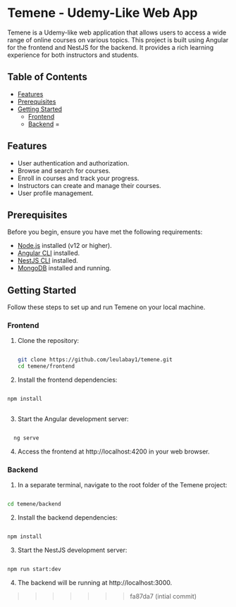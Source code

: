 
# Temene - Udemy-Like Web App

Temene is a Udemy-like web application that allows users to access a wide range of online courses on various topics. This project is built using Angular for the frontend and NestJS for the backend. It provides a rich learning experience for both instructors and students.

## Table of Contents

- [Features](#features)
- [Prerequisites](#prerequisites)
- [Getting Started](#getting-started)
  - [Frontend](#frontend)
  - [Backend](#backend)
=
## Features

- User authentication and authorization.
- Browse and search for courses.
- Enroll in courses and track your progress.
- Instructors can create and manage their courses.
- User profile management.

## Prerequisites

Before you begin, ensure you have met the following requirements:

- [Node.js](https://nodejs.org/) installed (v12 or higher).
- [Angular CLI](https://angular.io/cli) installed.
- [NestJS CLI](https://nestjs.com/) installed.
- [MongoDB](https://www.mongodb.com/) installed and running.

## Getting Started

Follow these steps to set up and run Temene on your local machine.

### Frontend

1. Clone the repository:

   ```bash

   git clone https://github.com/leulabay1/temene.git
   cd temene/frontend

   ```
2. Install the frontend dependencies:

  ```bash

  npm install
   
  ```
3. Start the Angular development server:

  ```bash

    ng serve

  ```
4. Access the frontend at http://localhost:4200 in your web browser.

### Backend

1. In a separate terminal, navigate to the root folder of the Temene project:

  ```bash

  cd temene/backend  

  ```
2. Install the backend dependencies:

  ```bash

  npm install

  ```

3. Start the NestJS development server:

  ```bash

  npm run start:dev

  ```
4. The backend will be running at http://localhost:3000.
   
>>>>>>> fa87da7 (intial commit)
